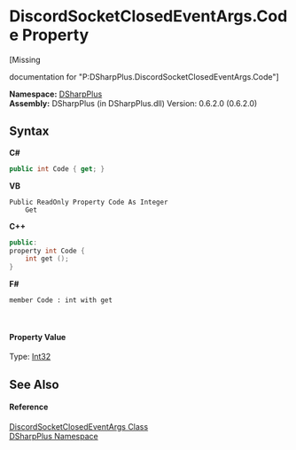 # DiscordSocketClosedEventArgs.Code Property 
 

\[Missing <summary> documentation for "P:DSharpPlus.DiscordSocketClosedEventArgs.Code"\]

**Namespace:**&nbsp;<a href="503971eb-de5e-a570-9922-de9500a9b1cc">DSharpPlus</a><br />**Assembly:**&nbsp;DSharpPlus (in DSharpPlus.dll) Version: 0.6.2.0 (0.6.2.0)

## Syntax

**C#**<br />
``` C#
public int Code { get; }
```

**VB**<br />
``` VB
Public ReadOnly Property Code As Integer
	Get
```

**C++**<br />
``` C++
public:
property int Code {
	int get ();
}
```

**F#**<br />
``` F#
member Code : int with get

```

<br />

#### Property Value
Type: <a href="http://msdn2.microsoft.com/en-us/library/td2s409d" target="_blank">Int32</a>

## See Also


#### Reference
<a href="b477d84e-a426-a869-0699-ad8fcab5ad72">DiscordSocketClosedEventArgs Class</a><br /><a href="503971eb-de5e-a570-9922-de9500a9b1cc">DSharpPlus Namespace</a><br />